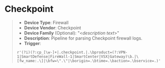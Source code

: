 # Checkpoint

> - **Device Type**: Firewall
> - **Device Vendor**: Checkpoint
> - **Device Family** (Optional): "&lt;_description text_&gt;"
> - **Description**: Pipeline for parsing Checkpoint firewall logs.
> - **Trigger**:
> ```REGEX
> r'(?i)(?:cp_[\w-]+|.checkpoint.|.\bproduct=(?:VPN-1|SmartDefense|FireWall-1|SmartCenter|VSX|Gateway)\b.|\[fw_name:.\]|\bfw=\".\"|\borigin=.\btime=.\baction=.\bservice=.)'
> ```
